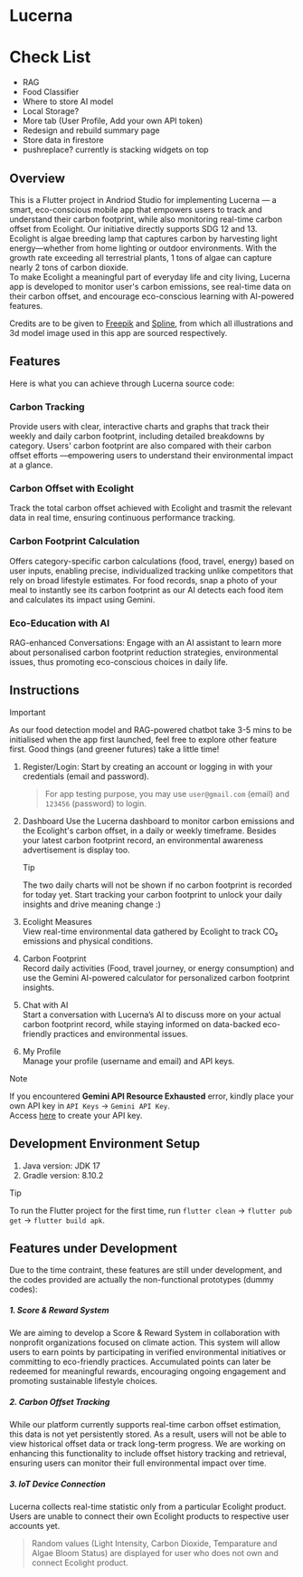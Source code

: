 # Lucerna

# Check List
- RAG
- Food Classifier
- Where to store AI model
- Local Storage?
- More tab (User Profile, Add your own API token)
- Redesign and rebuild summary page
- Store data in firestore
- pushreplace? currently is stacking widgets on top

## Overview
This is a Flutter project in Andriod Studio for implementing Lucerna — a smart, eco-conscious mobile app that empowers users to track and understand their carbon footprint, while also monitoring real-time carbon offset from Ecolight. Our initiative directly supports SDG 12 and 13.  
Ecolight is algae breeding lamp that captures carbon by harvesting light energy—whether from home lighting or outdoor environments. With the growth rate exceeding all terrestrial plants, 1 tons of algae can capture nearly 2 tons of carbon dioxide.  
To make Ecolight a meaningful part of everyday life and city living, Lucerna app is developed to monitor user's carbon emissions, see real-time data on their carbon offset, and encourage eco-conscious learning with AI-powered features.   

Credits are to be given to [Freepik](https://www.freepik.com/) and [Spline](https://spline.design/), from which all illustrations and 3d model image used in this app are sourced respectively.



## Features
Here is what you can achieve through Lucerna source code:


### Carbon Tracking
Provide users with clear, interactive charts and graphs that track their weekly and daily carbon footprint, including detailed breakdowns by category.
Users' carbon footprint are also compared with their carbon offset efforts —empowering users to understand their environmental impact at a glance.

### Carbon Offset with Ecolight
Track the total carbon offset achieved with Ecolight and trasmit the relevant data in real time, ensuring continuous performance tracking.

### Carbon Footprint Calculation
Offers category-specific carbon calculations (food, travel, energy) based on user inputs, enabling precise, individualized tracking unlike competitors that rely on broad lifestyle estimates. For food records, snap a photo of your meal to instantly see its carbon footprint as our AI detects each food item and calculates its impact using Gemini.

### Eco-Education with AI
RAG-enhanced Conversations: Engage with an AI assistant to learn more about personalised carbon footprint reduction strategies, environmental issues, thus promoting eco-conscious choices in daily life.



## Instructions
> [!IMPORTANT]  
> As our food detection model and RAG-powered chatbot take 3-5 mins to be initialised when the app first launched, feel free to explore other feature first. Good things (and greener futures) take a little time!

  
1. Register/Login:
   Start by creating an account or logging in with your credentials (email and password).
   > For app testing purpose, you may use `user@gmail.com` (email) and `123456` (password) to login.     


2. Dashboard
   Use the Lucerna dashboard to monitor carbon emissions and the Ecolight's carbon offset, in a daily or weekly timeframe.
   Besides your latest carbon footprint record, an environmental awareness advertisement is display too.   
   > [!TIP]
   > The two daily charts will not be shown if no carbon footprint is recorded for today yet. Start tracking your carbon footprint to unlock your daily insights and drive meaning change :)
   
4. Ecolight Measures   
   View real-time environmental data gathered by Ecolight to track CO₂ emissions and physical conditions.
   
5. Carbon Footprint   
   Record daily activities (Food, travel journey, or energy consumption) and use the Gemini AI-powered calculator for personalized carbon footprint insights.
   
6. Chat with AI   
   Start a conversation with Lucerna’s AI to discuss more on your actual carbon footprint record, while staying informed on data-backed eco-friendly practices and environmental issues.

7. My Profile   
   Manage your profile (username and email) and API keys.
  > [!NOTE]  
  > If you encountered **Gemini API Resource Exhausted** error, kindly place your own API key in `API Keys` -> `Gemini API Key`.     
  > Access [here](https://makersuite.google.com/app/apikey) to create your API key.



## Development Environment Setup  


1. Java version: JDK 17
2. Gradle version: 8.10.2

> [!TIP]  
> To run the Flutter project for the first time, run `flutter clean` -> `flutter pub get` -> `flutter build apk`.



## Features under Development
Due to the time contraint, these features are still under development, and the codes provided are actually the non-functional prototypes (dummy codes):


##### 1. Score & Reward System
We are aiming to develop a Score & Reward System in collaboration with nonprofit organizations focused on climate action. This system will allow users to earn points by participating in verified environmental initiatives or committing to eco-friendly practices. Accumulated points can later be redeemed for meaningful rewards, encouraging ongoing engagement and promoting sustainable lifestyle choices.

##### 2. Carbon Offset Tracking
While our platform currently supports real-time carbon offset estimation, this data is not yet persistently stored. As a result, users will not be able to view historical offset data or track long-term progress. We are working on enhancing this functionality to include offset history tracking and retrieval, ensuring users can monitor their full environmental impact over time.

##### 3. IoT Device Connection
Lucerna collects real-time statistic only from a particular Ecolight product. Users are unable to connect their own Ecolight products to respective user accounts yet.
  > Random values (Light Intensity, Carbon Dioxide, Temparature and Algae Bloom Status) are displayed for user who does not own and connect Ecolight product.
